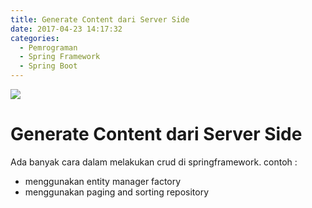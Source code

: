 ```yaml
---
title: Generate Content dari Server Side
date: 2017-04-23 14:17:32
categories:
  - Pemrograman
  - Spring Framework
  - Spring Boot
---
```

![](/images/springboot.png)
# Generate Content dari Server Side #

Ada banyak cara dalam melakukan crud di springframework. contoh :
- menggunakan entity manager factory
- menggunakan paging and sorting repository
